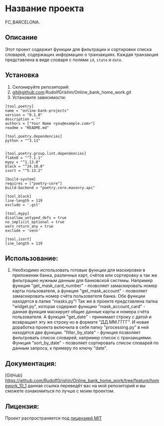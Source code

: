 # Название проекта
FC_BARCELONA.
## Описание
Этот проект содержит функции для фильтрации и сортировки списка словарей, содержащих информацию о транзакциях. Каждая транзакция представлена в виде словаря с полями `id`, `state` и `date`.
## Установка
1. Склонируйте репозиторий:
2. git@github.com:RudolfGrishin/Online_bank_home_work.git
3. Установите зависимости:
```
[tool.poetry]
name = "online-bank-projects"
version = "0.1.0"
description = ""
authors = ["Your Name <you@example.com>"]
readme = "README.md"

[tool.poetry.dependencies]
python = "^3.13"


[tool.poetry.group.lint.dependencies]
flake8 = "^7.1.1"
mypy = "^1.13.0"
black = "^24.10.0"
isort = "^5.13.2"

[build-system]
requires = ["poetry-core"]
build-backend = "poetry.core.masonry.api"

[tool.black]
line-length = 119
exclude = '.git'

[tool.mypy]
disallow_untyped_defs = true
no_implicit_optional = true
warn_return_any = true
exclude = 'venv'

[tool.isort]
line_length = 119
```
## Использование:

1. Необходимо использовать готовые функции для маскировки в приложении банка, различных карт, счётов или сортировку а так же фильтрацию нужным данным для банковской системы. Например функция "get_mask_card_number" - позволяет замаскировать номер карты пользователя, а функция "get_mask_account" - позволяет замаскировать номер счёта пользователя банка. Обе функции находятся в папке "masks.py"! Так же в проекте представлена папка "widget.py", которая содержит функцию "mask_account_card" - данная функция маскирует общие данные карты и номера счёта пользователя. А функция "get_date" - принимает строку с датой и возвращает эту же строку но в формате "ДД.ММ.ГГГГ". И новая доработка проекта включила в себя папку "processing.py" в ней находятся две функции. "filter_by_state" - функция позволяет фильтровать список словарей, например список с транзакциями. Функция "sort_by_date" - позволяет сортировать список словарей по данным запроса, к примеру по ключу "date".

## Документация:

[GitHub]  https://github.com/RudolfGrishin/Online_bank_home_work/tree/feature/homework_10_1 данная ссылка переведёт вас на мой репозиторий и вы сможете ознакомиться по лучше с моим проектом.

## Лицензия:

Проект распространяется под [лицензией MIT](LICENSE)
